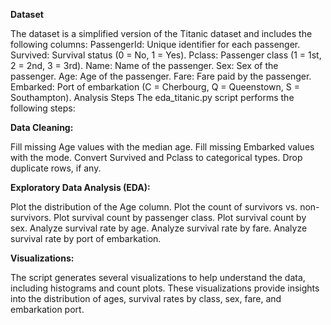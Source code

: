 **Dataset**

The dataset is a simplified version of the Titanic dataset and includes the following columns:
PassengerId: Unique identifier for each passenger.
Survived: Survival status (0 = No, 1 = Yes).
Pclass: Passenger class (1 = 1st, 2 = 2nd, 3 = 3rd).
Name: Name of the passenger.
Sex: Sex of the passenger.
Age: Age of the passenger.
Fare: Fare paid by the passenger.
Embarked: Port of embarkation (C = Cherbourg, Q = Queenstown, S = Southampton).
Analysis Steps
The eda_titanic.py script performs the following steps:

**Data Cleaning:**

Fill missing Age values with the median age.
Fill missing Embarked values with the mode.
Convert Survived and Pclass to categorical types.
Drop duplicate rows, if any.

**Exploratory Data Analysis (EDA):**

Plot the distribution of the Age column.
Plot the count of survivors vs. non-survivors.
Plot survival count by passenger class.
Plot survival count by sex.
Analyze survival rate by age.
Analyze survival rate by fare.
Analyze survival rate by port of embarkation.

**Visualizations:**

The script generates several visualizations to help understand the data, including histograms and count plots. These visualizations provide insights into the distribution of ages, survival rates by class, sex, fare, and embarkation port.
